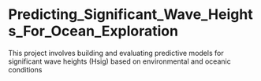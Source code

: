 # Predicting_Significant_Wave_Heights_For_Ocean_Exploration
This project involves building and evaluating predictive models for significant wave heights (Hsig) based on environmental and oceanic conditions
